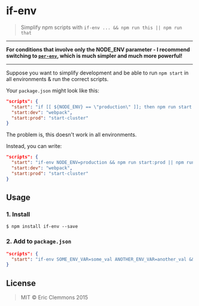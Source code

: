 # if-env

> Simplify npm scripts with `if-env ... && npm run this || npm run that`

- - -

**For conditions that involve only the NODE_ENV parameter - I recommend switching to [`per-env`](https://github.com/ericclemmons/per-env), which is much simpler and much more powerful!**

- - -

Suppose you want to simplify development and be able to run `npm start`
in all environments & run the correct scripts.

Your `package.json` might look like this:

```json
"scripts": {
  "start": "if [[ ${NODE_ENV} == \"production\" ]]; then npm run start:prod; else npm run start:dev; fi",
  "start:dev": "webpack",
  "start:prod": "start-cluster"
}
```

The problem is, this doesn't work in all environments.

Instead, you can write:

```json
"scripts": {
  "start": "if-env NODE_ENV=production && npm run start:prod || npm run start:dev",
  "start:dev": "webpack",
  "start:prod": "start-cluster"
}
```


## Usage

### 1. Install

```shell
$ npm install if-env --save
```

### 2. Add to `package.json`

```json
"scripts": {
  "start": "if-env SOME_ENV_VAR=some_val ANOTHER_ENV_VAR=another_val && npm run this || npm run that"
}
```


## License

> MIT &copy; Eric Clemmons 2015
